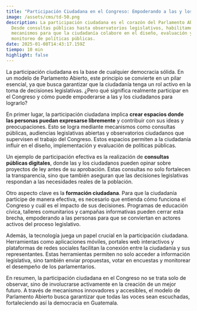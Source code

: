 ```yaml
---
title: "Participación Ciudadana en el Congreso: Empoderando a las y los Ciudadanos"
image: /assets/cms/td-50.png
description: La participación ciudadana es el corazón del Parlamento Abierto.
  Desde consultas públicas hasta observatorios legislativos, habilitamos
  mecanismos para que la ciudadanía colabore en el diseño, evaluación y
  monitoreo de políticas públicas.
date: 2025-01-08T14:43:17.159Z
tiempo: 10 min
highlight: false
---
```

<!--StartFragment-->

La participación ciudadana es la base de cualquier democracia sólida. En un modelo de Parlamento Abierto, este principio se convierte en un pilar esencial, ya que busca garantizar que la ciudadanía tenga un rol activo en la toma de decisiones legislativas. ¿Pero qué significa realmente participar en el Congreso y cómo puede empoderarse a las y los ciudadanos para lograrlo?

En primer lugar, la participación ciudadana implica **crear espacios donde las personas puedan expresarse libremente** y contribuir con sus ideas y preocupaciones. Esto se logra mediante mecanismos como consultas públicas, audiencias legislativas abiertas y observatorios ciudadanos que supervisen el trabajo del Congreso. Estos espacios permiten a la ciudadanía influir en el diseño, implementación y evaluación de políticas públicas.

Un ejemplo de participación efectiva es la realización de **consultas públicas digitales**, donde las y los ciudadanos pueden opinar sobre proyectos de ley antes de su aprobación. Estas consultas no solo fortalecen la transparencia, sino que también aseguran que las decisiones legislativas respondan a las necesidades reales de la población.

Otro aspecto clave es la **formación ciudadana**. Para que la ciudadanía participe de manera efectiva, es necesario que entienda cómo funciona el Congreso y cuál es el impacto de sus decisiones. Programas de educación cívica, talleres comunitarios y campañas informativas pueden cerrar esta brecha, empoderando a las personas para que se conviertan en actores activos del proceso legislativo.

Además, la tecnología juega un papel crucial en la participación ciudadana. Herramientas como aplicaciones móviles, portales web interactivos y plataformas de redes sociales facilitan la conexión entre la ciudadanía y sus representantes. Estas herramientas permiten no solo acceder a información legislativa, sino también enviar propuestas, votar en encuestas y monitorear el desempeño de los parlamentarios.

En resumen, la participación ciudadana en el Congreso no se trata solo de observar, sino de involucrarse activamente en la creación de un mejor futuro. A través de mecanismos innovadores y accesibles, el modelo de Parlamento Abierto busca garantizar que todas las voces sean escuchadas, fortaleciendo así la democracia en Guatemala.

<!--EndFragment-->